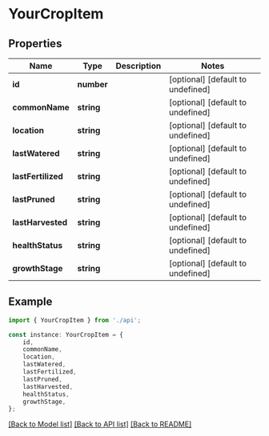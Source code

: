 # YourCropItem


## Properties

Name | Type | Description | Notes
------------ | ------------- | ------------- | -------------
**id** | **number** |  | [optional] [default to undefined]
**commonName** | **string** |  | [optional] [default to undefined]
**location** | **string** |  | [optional] [default to undefined]
**lastWatered** | **string** |  | [optional] [default to undefined]
**lastFertilized** | **string** |  | [optional] [default to undefined]
**lastPruned** | **string** |  | [optional] [default to undefined]
**lastHarvested** | **string** |  | [optional] [default to undefined]
**healthStatus** | **string** |  | [optional] [default to undefined]
**growthStage** | **string** |  | [optional] [default to undefined]

## Example

```typescript
import { YourCropItem } from './api';

const instance: YourCropItem = {
    id,
    commonName,
    location,
    lastWatered,
    lastFertilized,
    lastPruned,
    lastHarvested,
    healthStatus,
    growthStage,
};
```

[[Back to Model list]](../README.md#documentation-for-models) [[Back to API list]](../README.md#documentation-for-api-endpoints) [[Back to README]](../README.md)
